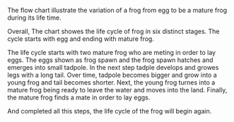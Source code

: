 The flow chart illustrate the variation of a frog from egg to be a mature frog during its life time.

Overall, The chart showes the life cycle of frog in six distinct stages. The cycle starts with egg and ending with mature frog.

The life cycle starts with two mature frog who are meting in order to lay eggs. The eggs shown as frog spawn and the frog spawn hatches and emerges into small tadpole. In the next step tadple develops and growes legs with a long tail. Over time, tadpole becomes bigger and grow into a young frog and tail becomes shorter. Next, the young frog turnes into a mature frog being ready to leave the water and moves into the land. Finally, the mature frog finds a mate in order to lay eggs.

And completed all this steps, the life cycle of the frog will begin again.
